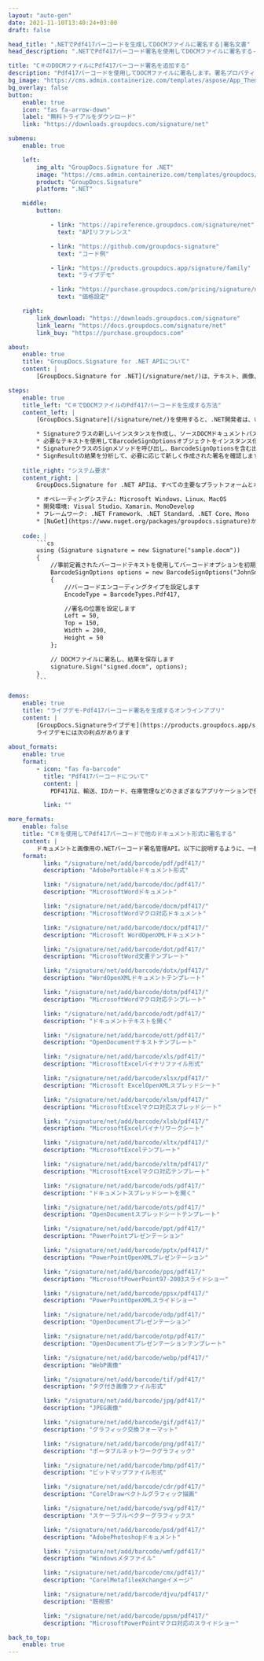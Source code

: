 ```yaml
---
layout: "auto-gen"
date: 2021-11-10T13:40:24+03:00
draft: false

head_title: ".NETでPdf417バーコードを生成してDOCMファイルに署名する|署名文書"
head_description: ".NETでPdf417バーコード署名を使用してDOCMファイルに署名する-人気のあるビジネスドキュメントや画像ファイル形式にバーコードを追加する."

title: "C＃のDOCMファイルにPdf417バーコード署名を追加する"
description: "Pdf417バーコードを使用してDOCMファイルに署名します。署名プロパティを操作し、ニーズに合ったドキュメント内で高度な署名オプションを設定します."
bg_image: "https://cms.admin.containerize.com/templates/aspose/App_Themes/V3/images/bg/header1.png"
bg_overlay: false
button:
    enable: true
    icon: "fas fa-arrow-down"
    label: "無料トライアルをダウンロード"
    link: "https://downloads.groupdocs.com/signature/net"

submenu:
    enable: true

    left:
        img_alt: "GroupDocs.Signature for .NET"
        image: "https://cms.admin.containerize.com/templates/groupdocs/images/product-logos/90x90-noborder/groupdocs-signature-net.png"
        product: "GroupDocs.Signature"
        platform: ".NET"

    middle:
        button:

            - link: "https://apireference.groupdocs.com/signature/net"
              text: "APIリファレンス"

            - link: "https://github.com/groupdocs-signature"
              text: "コード例"

            - link: "https://products.groupdocs.app/signature/family"
              text: "ライブデモ"

            - link: "https://purchase.groupdocs.com/pricing/signature/net"
              text: "価格設定"

    right:
        link_download: "https://downloads.groupdocs.com/signature"
        link_learn: "https://docs.groupdocs.com/signature/net"
        link_buy: "https://purchase.groupdocs.com"

about:
    enable: true
    title: "GroupDocs.Signature for .NET APIについて"
    content: |
        [GroupDocs.Signature for .NET](/signature/net/)は、テキスト、画像、バーコード、スタンプ、フォームフィールド、QRコード、メタデータなどのさまざまな署名タイプを使用してデジタルドキュメントに電子署名するネイティブ.NETAPIです。ユーザーは、PDF、Microsoft Word、Excelワークシート、PowerPointプレゼンテーション、Adobe Photoshop、メタファイル、および画像ファイル形式内のデジタル署名を追加、編集、検証、削除、および検索でき、必要に応じて署名プロパティをカスタマイズするための追加サポートがあります。

steps:
    enable: true
    title_left: "C＃でDOCMファイルのPdf417バーコードを生成する方法"
    content_left: |
        [GroupDocs.Signature](/signature/net/)を使用すると、.NET開発者は、いくつかの簡単な手順を実行することで、アプリケーション内のDOCMファイルにPdf417バーコードを簡単に追加できます。

        * Signatureクラスの新しいインスタンスを作成し、ソースDOCMドキュメントパスをコンストラクターパラメーターとして渡します。
        * 必要なテキストを使用してBarcodeSignOptionsオブジェクトをインスタンス化し、EncodeTypeプロパティをPdf417に設定します。
        * SignatureクラスのSignメソッドを呼び出し、BarcodeSignOptionsを含む出力DOCMファイル名を渡します。
        * SignResultの結果を分析して、必要に応じて新しく作成された署名を確認します。
        
    title_right: "システム要求"
    content_right: |
        GroupDocs.Signature for .NET APIは、すべての主要なプラットフォームとオペレーティングシステムでサポートされています。以下のコードを実行する前に、システムに次の前提条件がインストールされていることを確認してください。

        * オペレーティングシステム: Microsoft Windows、Linux、MacOS
        * 開発環境: Visual Studio、Xamarin、MonoDevelop
        * フレームワーク: .NET Framework、.NET Standard、.NET Core、Mono
        * [NuGet](https://www.nuget.org/packages/groupdocs.signature)からGroupDocs.Signaturefor.NETの最新バージョンをダウンロードします
        
    code: |
        ```cs
        using (Signature signature = new Signature("sample.docm"))
        {
            //事前定義されたバーコードテキストを使用してバーコードオプションを初期化します
            BarcodeSignOptions options = new BarcodeSignOptions("JohnSmith")
            {
                //バーコードエンコーディングタイプを設定します
                EncodeType = BarcodeTypes.Pdf417,

                //署名の位置を設定します
                Left = 50,
                Top = 150,
                Width = 200,
                Height = 50
            };

            // DOCMファイルに署名し、結果を保存します 
            signature.Sign("signed.docm", options);
        }
        ```
        
demos:
    enable: true
    title: "ライブデモ-Pdf417バーコード署名を生成するオンラインアプリ"
    content: |
        [GroupDocs.Signatureライブデモ](https://products.groupdocs.app/signature/family)サイトにアクセスして、今すぐDOCMファイルにPdf417バーコードを追加してください。  
        ライブデモには次の利点があります
        
about_formats:
    enable: true
    format:
        - icon: "fas fa-barcode"
          title: "Pdf417バーコードについて"
          content: |
            PDF417は、輸送、IDカード、在庫管理などのさまざまなアプリケーションで使用されるスタック線形バーコード形式です。

          link: ""

more_formats:
    enable: false
    title: "C＃を使用してPdf417バーコードで他のドキュメント形式に署名する"
    content: |
        ドキュメントと画像用の.NETバーコード署名管理API。以下に説明するように、一般的なファイル形式のいくつかにバーコード署名を追加します。
    format: 
          link: "/signature/net/add/barcode/pdf/pdf417/"
          description: "AdobePortableドキュメント形式"

          link: "/signature/net/add/barcode/doc/pdf417/"
          description: "MicrosoftWordドキュメント"

          link: "/signature/net/add/barcode/docm/pdf417/"
          description: "MicrosoftWordマクロ対応ドキュメント"

          link: "/signature/net/add/barcode/docx/pdf417/"
          description: "Microsoft WordOpenXMLドキュメント"

          link: "/signature/net/add/barcode/dot/pdf417/"
          description: "MicrosoftWord文書テンプレート"

          link: "/signature/net/add/barcode/dotx/pdf417/"
          description: "WordOpenXMLドキュメントテンプレート"

          link: "/signature/net/add/barcode/dotm/pdf417/"
          description: "MicrosoftWordマクロ対応テンプレート"       

          link: "/signature/net/add/barcode/odt/pdf417/"
          description: "ドキュメントテキストを開く"

          link: "/signature/net/add/barcode/ott/pdf417/"
          description: "OpenDocumentテキストテンプレート"

          link: "/signature/net/add/barcode/xls/pdf417/"
          description: "MicrosoftExcelバイナリファイル形式"

          link: "/signature/net/add/barcode/xlsx/pdf417/"
          description: "Microsoft ExcelOpenXMLスプレッドシート"

          link: "/signature/net/add/barcode/xlsm/pdf417/"
          description: "MicrosoftExcelマクロ対応スプレッドシート"

          link: "/signature/net/add/barcode/xlsb/pdf417/"
          description: "MicrosoftExcelバイナリワークシート"

          link: "/signature/net/add/barcode/xltx/pdf417/"
          description: "MicrosoftExcelテンプレート"

          link: "/signature/net/add/barcode/xltm/pdf417/"
          description: "MicrosoftExcelマクロ対応テンプレート"

          link: "/signature/net/add/barcode/ods/pdf417/"
          description: "ドキュメントスプレッドシートを開く"

          link: "/signature/net/add/barcode/ots/pdf417/"
          description: "OpenDocumentスプレッドシートテンプレート"

          link: "/signature/net/add/barcode/ppt/pdf417/"
          description: "PowerPointプレゼンテーション"

          link: "/signature/net/add/barcode/pptx/pdf417/"
          description: "PowerPointOpenXMLプレゼンテーション"

          link: "/signature/net/add/barcode/pps/pdf417/"
          description: "MicrosoftPowerPoint97-2003スライドショー"

          link: "/signature/net/add/barcode/ppsx/pdf417/"
          description: "PowerPointOpenXMLスライドショー"                              

          link: "/signature/net/add/barcode/odp/pdf417/"
          description: "OpenDocumentプレゼンテーション"

          link: "/signature/net/add/barcode/otp/pdf417/"
          description: "OpenDocumentプレゼンテーションテンプレート"

          link: "/signature/net/add/barcode/webp/pdf417/"
          description: "WebP画像"

          link: "/signature/net/add/barcode/tif/pdf417/"
          description: "タグ付き画像ファイル形式"

          link: "/signature/net/add/barcode/jpg/pdf417/"
          description: "JPEG画像"

          link: "/signature/net/add/barcode/gif/pdf417/"
          description: "グラフィック交換フォーマット"

          link: "/signature/net/add/barcode/png/pdf417/"
          description: "ポータブルネットワークグラフィック"

          link: "/signature/net/add/barcode/bmp/pdf417/"
          description: "ビットマップファイル形式"

          link: "/signature/net/add/barcode/cdr/pdf417/"
          description: "CorelDrawベクトルグラフィック描画"

          link: "/signature/net/add/barcode/svg/pdf417/"
          description: "スケーラブルベクターグラフィックス"

          link: "/signature/net/add/barcode/psd/pdf417/"
          description: "AdobePhotoshopドキュメント"

          link: "/signature/net/add/barcode/wmf/pdf417/"
          description: "Windowsメタファイル"        

          link: "/signature/net/add/barcode/cmx/pdf417/"
          description: "CorelMetafileeXchangeイメージ"

          link: "/signature/net/add/barcode/djvu/pdf417/"
          description: "既視感"

          link: "/signature/net/add/barcode/ppsm/pdf417/"
          description: "MicrosoftPowerPointマクロ対応のスライドショー"

back_to_top:
    enable: true
---
```

